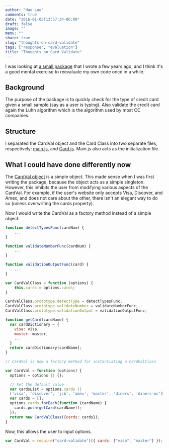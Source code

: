 ```yaml
---
author: "Hao Luo"
comments: true
date: "2016-01-05T13:57:34-06:00"
draft: false
image: ""
menu: ""
share: true
slug: "thoughts-on-card-validate"
tags: ["response", "evaluation"]
title: "Thoughts on Card Validate"
---
```


I was looking at [a small package](https://www.npmjs.com/package/card-validate) that I wrote a few years ago, and I think it's a good mental exercise to reevaluate my own code once in a while.

## Background

The purpose of the package is to quickly check for the type of credit card given a small sample (say as a user is typing). Also validate the credit card again the Luhn algorithm which is the algorithm used by most CC companies.

## Structure

I separated the CardVal object and the Card Class into two separate files, respectively: [main.js](https://github.com/howlowck/card-validate/blob/master/public/js/main.js), and [Card.js](https://github.com/howlowck/card-validate/blob/master/public/js/Card.js). Main.js also acts as the initialization file.

## What I could have done differently now

The [CardVal object](https://github.com/howlowck/card-validate/blob/master/public/js/main.js#L66) is a simple object. This made sense when I was first writing the package, because the object acts as a simple singleton. However, this inhibits the user from modifying various aspects of the CardVal. For example, if the user's website only accepts Visa, Discover, and Amex, and does not care about the other, there isn't an elegant way to do so (unless overwriting the cards property).

Now I would write the CardVal as a factory method instead of a simple object:

```javascript
function detectTypesFunc(cardNum) {
    ...
}

function validateNumberFunc(cardNum) {
    ...
}

function validationOutputFunc(card) {
    ...
}

var CardValClass = function (options) {
    this.cards = options.cards;
}

CardValClass.prototype.detectType = detectTypesFunc;
CardValClass.prototype.validateNumber = validateNumberFunc;
CardValClass.prototype.validationOutput = validationOutputFunc;

function getCard(cardName) {
  var cardDictionary = {
    visa: visa,
    master: master,
    ...
  }
  return cardDictionary[cardName];
}

// CardVal is now a factory method for instantiating a CardValClass

var CardVal = function (options) {
  options = options || {};

  // Set the default value
  var cardsList = options.cards ||
  ['visa', 'discover', 'jcb', 'amex', 'master', 'diners', 'diners-us'];
  var cards = [];
  options.cards.forEach(function (cardName) {
    cards.push(getCard(cardName));
  });
  return new CardValClass({cards: cards});
}

```

Now, this allows the user to input options.

```javascript
var CardVal = require("card-validate")({ cards: ["visa", "master"] });
```
